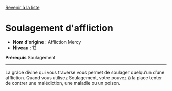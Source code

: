 [Revenir à la liste](..)

# Soulagement d'affliction

 * **Nom d'origine** : Affliction Mercy
 * **Niveau** : 12


<p><strong>Prérequis</strong> Soulagement</p>
<hr>
<p>La grâce divine qui vous traverse vous permet de soulager quelqu’un d’une affliction. Quand vous utilisez Soulagement, votre pouvez à la place tenter de contrer une malédiction, une maladie ou un poison.</p>